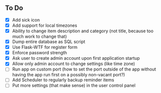 ## To Do

- [x] Add sick icon
- [x] Add support for local timezones
- [x] Ability to change item description and category (not title, because too much work to change that)
- [x] Dump entire database as SQL script
- [x] Use Flask-WTF for register form
- [x] Enforce password strength
- [x] Ask user to create admin account upon first application startup
- [X] Allow only admin account to change settings (like time zone)
- [ ] Run app on custom port (how to set the port outside of the app without having the app run first on a possibly non-vacant port?)
- [ ] Add Scheduler to regularly backup reminder items
- [ ] Put more settings (that make sense) in the user control panel
